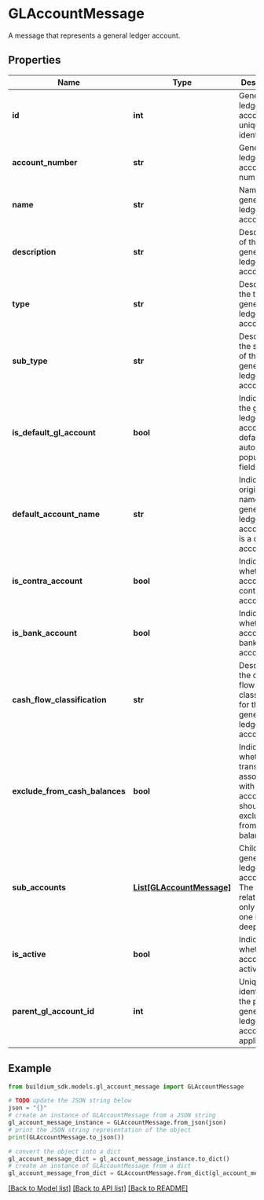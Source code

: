 # GLAccountMessage

A message that represents a general ledger account.

## Properties

Name | Type | Description | Notes
------------ | ------------- | ------------- | -------------
**id** | **int** | General ledger account unique identifier. | [optional] 
**account_number** | **str** | General ledger account number. | [optional] 
**name** | **str** | Name of the general ledger account. | [optional] 
**description** | **str** | Description of the general ledger account. | [optional] 
**type** | **str** | Describes the type of general ledger account. | [optional] 
**sub_type** | **str** | Describes the subtype of the general ledger account. | [optional] 
**is_default_gl_account** | **bool** | Indicates if the general ledger account is a default for auto populating fields. | [optional] 
**default_account_name** | **str** | Indicates the original name of the general ledger account if it is a default account. | [optional] 
**is_contra_account** | **bool** | Indicates whether the account is a contra account. | [optional] 
**is_bank_account** | **bool** | Indicates whether the account is a bank account. | [optional] 
**cash_flow_classification** | **str** | Describes the cash flow classification for the general ledger account. | [optional] 
**exclude_from_cash_balances** | **bool** | Indicates whether transactions associated with the account should be excluded from cash balances. | [optional] 
**sub_accounts** | [**List[GLAccountMessage]**](GLAccountMessage.md) | Children general ledger accounts. The relationship only goes one level deep. | [optional] 
**is_active** | **bool** | Indicates whether the account is active. | [optional] 
**parent_gl_account_id** | **int** | Unique identifier of the parent general ledger account, if applicable. | [optional] 

## Example

```python
from buildium_sdk.models.gl_account_message import GLAccountMessage

# TODO update the JSON string below
json = "{}"
# create an instance of GLAccountMessage from a JSON string
gl_account_message_instance = GLAccountMessage.from_json(json)
# print the JSON string representation of the object
print(GLAccountMessage.to_json())

# convert the object into a dict
gl_account_message_dict = gl_account_message_instance.to_dict()
# create an instance of GLAccountMessage from a dict
gl_account_message_from_dict = GLAccountMessage.from_dict(gl_account_message_dict)
```
[[Back to Model list]](../README.md#documentation-for-models) [[Back to API list]](../README.md#documentation-for-api-endpoints) [[Back to README]](../README.md)


